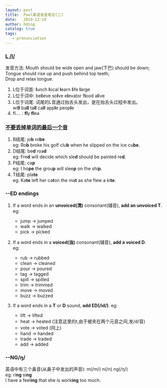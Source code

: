 ```yaml
---
layout: post
title:  Paul美语发音笔记(二)
date:   2019-12-10
author: hding
catalog: true
tags:
   - pronunciation
---
```

### [L /l/](https://www.bilibili.com/video/av37513520?p=5)
发音方法: Mouth should be wide open and jaw(下巴) should be down;   
		Tongue should rise up and push behind top teeth;   
		Drop and relax tongue.  
1. L位于词首:  **l**unch **l**ocal **l**earn **l**ife **l**arge
2. L位于词中:  be**l**ieve so**l**ve e**l**evator f**l**ood a**l**ive
3. L位于词尾:	  词尾的L音通过抬舌头发出，是在抬舌头过程中发出。  
			 wi**ll** ba**ll** ta**ll** ca**ll** app**l**e peop**l**e   
4. fl.... :  **fl**y **fl**ea  
  

### [不要丢掉单词的最后一个音](https://www.bilibili.com/video/av37513520?p=6)  
1. B结尾:  jo**b** ro**be**  
eg: Ro**b** broke his golf clu**b** when he slipped on the ice cu**be**.  
2. D结尾:  be**d** roa**d**  
eg: Fre**d** will decide which sle**d** should be painted re**d**.	  
3. P结尾:  ca**p**  
eg: I ho**pe** the grou**p** will slee**p** on the shi**p**.  
4. T结尾:  pla**te**  
eg: Ka**te** left her ca**t**on the ma**t** as she flew a ki**te**.   
  


### --ED endings
1. If a word ends in an **unvoiced(清)** consonant(辅音), **add an unvoiced T**.  
eg: 
	- jump  ->  jumped 
	- walk  ->  walked
	- pick  ->  picked  

2. If a word ends in a **voiced(浊)** consonant(辅音), **add a voiced D**.  
eg:
	- rub   ->  rubbed
	- clean ->  cleaned
	- pour  ->  poured 
	- tag   ->  tagged
	- spill ->  spilled
	- trim  ->  trimmed
	- move  ->  moved
	- buzz  ->  buzzed  

3. If a word ends in a **T** or **D** sound, **add ED(/id/)**.
eg:
	- lift  ->  lifted
	- heat  ->  heated (注意这里的t,由于被夹在两个元音之间,发/d/音)
	- vote  ->  voted  (同上)
	- hand  ->  handed 
	- trade ->  traded
	- add   ->  added



### --NG/ŋ/
英语中有三个鼻音(从鼻子中发出的声音): m(/m/)  n(/n)  ng(/ŋ/)  
eg: ri**ng**  si**ng**    
  	I have a feel**ing** that she is work**ing** too much.










  











	













































